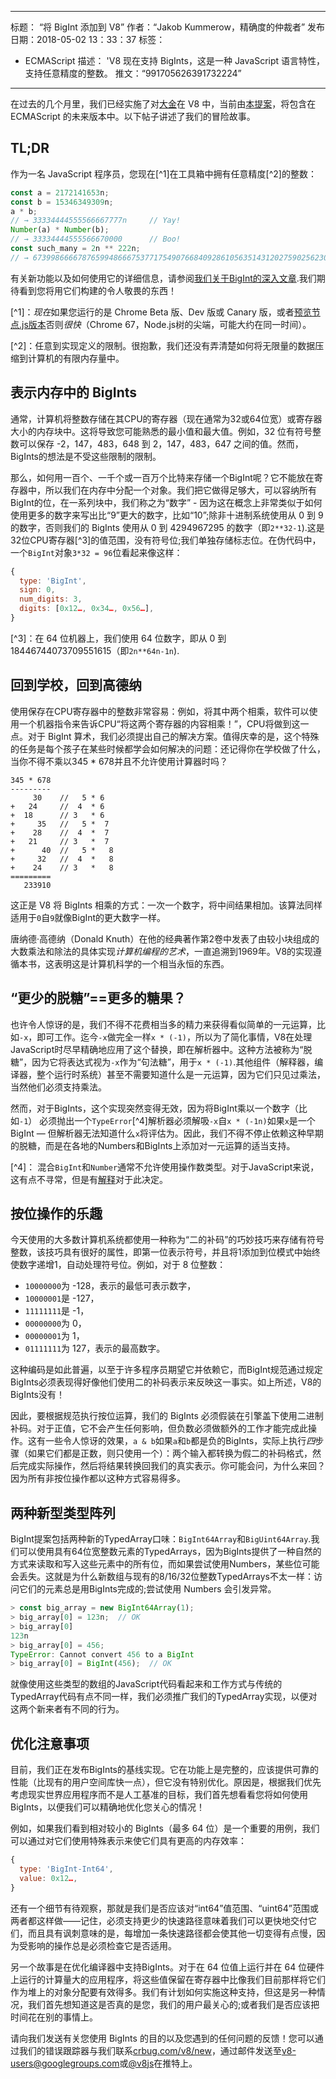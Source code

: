 ***

标题： “将 BigInt 添加到 V8”
作者：“Jakob Kummerow，精确度的仲裁者”
发布日期：2018-05-02 13：33：37
标签：

*   ECMAScript
    描述： 'V8 现在支持 BigInts，这是一种 JavaScript 语言特性，支持任意精度的整数。
    推文：“991705626391732224”

***

在过去的几个月里，我们已经实施了对[大金](/features/bigint)在 V8 中，当前由[本提案](https://github.com/tc39/proposal-bigint)，将包含在 ECMAScript 的未来版本中。以下帖子讲述了我们的冒险故事。

## TL;DR

作为一名 JavaScript 程序员，您现在\[^1]在工具箱中拥有任意精度\[^2]的整数：

```js
const a = 2172141653n;
const b = 15346349309n;
a * b;
// → 33334444555566667777n     // Yay!
Number(a) * Number(b);
// → 33334444555566670000      // Boo!
const such_many = 2n ** 222n;
// → 6739986666787659948666753771754907668409286105635143120275902562304n
```

有关新功能以及如何使用它的详细信息，请参阅[我们关于BigInt的深入文章](/features/bigint).我们期待看到您将用它们构建的令人敬畏的东西！

\[^1]：*现在*如果您运行的是 Chrome Beta 版、Dev 版或 Canary 版，或者[预览节点.js版本](https://github.com/v8/node/tree/vee-eight-lkgr)否则*很快*（Chrome 67，Node.js树的尖端，可能大约在同一时间）。

\[^2]：任意到实现定义的限制。很抱歉，我们还没有弄清楚如何将无限量的数据压缩到计算机的有限内存量中。

## 表示内存中的 BigInts

通常，计算机将整数存储在其CPU的寄存器（现在通常为32或64位宽）或寄存器大小的内存块中。这将导致您可能熟悉的最小值和最大值。例如，32 位有符号整数可以保存 -2，147，483，648 到 2，147，483，647 之间的值。然而，BigInts的想法是不受这些限制的限制。

那么，如何用一百个、一千个或一百万个比特来存储一个BigInt呢？它不能放在寄存器中，所以我们在内存中分配一个对象。我们把它做得足够大，可以容纳所有BigInt的位，在一系列块中，我们称之为“数字” - 因为这在概念上非常类似于如何使用更多的数字来写出比“9”更大的数字，比如“10”;除非十进制系统使用从 0 到 9 的数字，否则我们的 BigInts 使用从 0 到 4294967295 的数字（即`2**32-1`).这是32位CPU寄存器\[^3]的值范围，没有符号位;我们单独存储标志位。在伪代码中，一个`BigInt`对象`3*32 = 96`位看起来像这样：

```js
{
  type: 'BigInt',
  sign: 0,
  num_digits: 3,
  digits: [0x12…, 0x34…, 0x56…],
}
```

\[^3]：在 64 位机器上，我们使用 64 位数字，即从 0 到 18446744073709551615（即`2n**64n-1n`).

## 回到学校，回到高德纳

使用保存在CPU寄存器中的整数非常容易：例如，将其中两个相乘，软件可以使用一个机器指令来告诉CPU“将这两个寄存器的内容相乘！”，CPU将做到这一点。对于 BigInt 算术，我们必须提出自己的解决方案。值得庆幸的是，这个特殊的任务是每个孩子在某些时候都学会如何解决的问题：还记得你在学校做了什么，当你不得不乘以345 \* 678并且不允许使用计算器时吗？

    345 * 678
    ---------
         30    //   5 * 6
    +   24     //  4  * 6
    +  18      // 3   * 6
    +     35   //   5 *  7
    +    28    //  4  *  7
    +   21     // 3   *  7
    +      40  //   5 *   8
    +     32   //  4  *   8
    +    24    // 3   *   8
    =========
       233910

这正是 V8 将 BigInts 相乘的方式：一次一个数字，将中间结果相加。该算法同样适用于`0`自`9`就像BigInt的更大数字一样。

唐纳德·高德纳（Donald Knuth）在他的经典著作第2卷中发表了由较小块组成的大数乘法和除法的具体实现*计算机编程的艺术*，一直追溯到1969年。V8的实现遵循本书，这表明这是计算机科学的一个相当永恒的东西。

## “更少的脱糖”==更多的糖果？

也许令人惊讶的是，我们不得不花费相当多的精力来获得看似简单的一元运算，比如`-x`，即可工作。迄今`-x`做完全一样`x * (-1)`，所以为了简化事情，V8在处理JavaScript时尽早精确地应用了这个替换，即在解析器中。这种方法被称为“脱糖”，因为它将表达式视为`-x`作为“句法糖”，用于`x * (-1)`.其他组件（解释器，编译器，整个运行时系统）甚至不需要知道什么是一元运算，因为它们只见过乘法，当然他们必须支持乘法。

然而，对于BigInts，这个实现突然变得无效，因为将BigInt乘以一个数字（比如`-1`） 必须抛出一个`TypeError`\[^4]解析器必须解吸`-x`自`x * (-1n)`如果`x`是一个 BigInt — 但解析器无法知道什么`x`将评估为。因此，我们不得不停止依赖这种早期的脱糖，而是在各地的Numbers和BigInts上添加对一元运算的适当支持。

\[^4]： 混合`BigInt`和`Number`通常不允许使用操作数类型。对于JavaScript来说，这有点不寻常，但是有[解释](/features/bigint#operators)对于此决定。

## 按位操作的乐趣

今天使用的大多数计算机系统都使用一种称为“二的补码”的巧妙技巧来存储有符号整数，该技巧具有很好的属性，即第一位表示符号，并且将1添加到位模式中始终使数字递增1，自动处理符号位。例如，对于 8 位整数：

*   `10000000`为 -128，表示的最低可表示数字，
*   `10000001`是 -127，
*   `11111111`是 -1，
*   `00000000`为 0，
*   `00000001`为 1，
*   `01111111`为 127，表示的最高数字。

这种编码是如此普遍，以至于许多程序员期望它并依赖它，而BigInt规范通过规定BigInts必须表现得好像他们使用二的补码表示来反映这一事实。如上所述，V8的BigInts没有！

因此，要根据规范执行按位运算，我们的 BigInts 必须假装在引擎盖下使用二进制补码。对于正值，它不会产生任何影响，但负数必须做额外的工作才能完成此操作。这有一些令人惊讶的效果，`a & b`如果`a`和`b`都是负的BigInts，实际上执行*四*步骤（如果它们都是正数，则只使用一个）：两个输入都转换为假二的补码格式，然后完成实际操作，然后将结果转换回我们的真实表示。你可能会问，为什么来回？因为所有非按位操作都以这种方式容易得多。

## 两种新型类型阵列

BigInt提案包括两种新的TypedArray口味：`BigInt64Array`和`BigUint64Array`.我们可以使用具有64位宽整数元素的TypedArrays，因为BigInts提供了一种自然的方式来读取和写入这些元素中的所有位，而如果尝试使用Numbers，某些位可能会丢失。这就是为什么新数组与现有的8/16/32位整数TypedArrays不太一样：访问它们的元素总是用BigInts完成的;尝试使用 Numbers 会引发异常。

```js
> const big_array = new BigInt64Array(1);
> big_array[0] = 123n;  // OK
> big_array[0]
123n
> big_array[0] = 456;
TypeError: Cannot convert 456 to a BigInt
> big_array[0] = BigInt(456);  // OK
```

就像使用这些类型的数组的JavaScript代码看起来和工作方式与传统的TypedArray代码有点不同一样，我们必须推广我们的TypedArray实现，以便对这两个新来者有不同的行为。

## 优化注意事项

目前，我们正在发布BigInts的基线实现。它在功能上是完整的，应该提供可靠的性能（比现有的用户空间库快一点），但它没有特别优化。原因是，根据我们优先考虑现实世界应用程序而不是人工基准的目标，我们首先想看看您将如何使用BigInts，以便我们可以精确地优化您关心的情况！

例如，如果我们看到相对较小的 BigInts（最多 64 位）是一个重要的用例，我们可以通过对它们使用特殊表示来使它们具有更高的内存效率：

```js
{
  type: 'BigInt-Int64',
  value: 0x12…,
}
```

还有一个细节有待观察，那就是我们是否应该对“int64”值范围、“uint64”范围或两者都这样做——记住，必须支持更少的快速路径意味着我们可以更快地交付它们，而且具有讽刺意味的是，每增加一条快速路径都会使其他一切变得有点慢，因为受影响的操作总是必须检查它是否适用。

另一个故事是在优化编译器中支持BigInts。对于在 64 位值上运行并在 64 位硬件上运行的计算量大的应用程序，将这些值保留在寄存器中比像我们目前那样将它们作为堆上的对象分配要有效得多。我们有计划如何实施这种支持，但这是另一种情况，我们首先想知道这是否真的是您，我们的用户最关心的;或者我们是否应该把时间花在别的事情上。

请向我们发送有关您使用 BigInts 的目的以及您遇到的任何问题的反馈！您可以通过我们的错误跟踪器与我们联系[crbug.com/v8/new](https://crbug.com/v8/new)，通过邮件发送至<v8-users@googlegroups.com>或[@v8js](https://twitter.com/v8js)在推特上。
